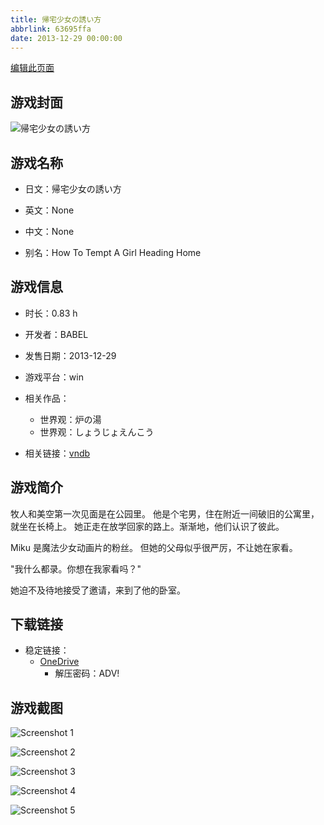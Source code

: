 ```yaml
---
title: 帰宅少女の誘い方
abbrlink: 63695ffa
date: 2013-12-29 00:00:00
---
```

[编辑此页面](https://github.com/ACG-3/ADV3-source/blob/main/source/_posts/games/%E5%B8%B0%E5%AE%85%E5%B0%91%E5%A5%B3%E3%81%AE%E8%AA%98%E3%81%84%E6%96%B9.md)

## 游戏封面

![帰宅少女の誘い方](https://pan.timero.xyz/d/onedrive/img_lib_001/%E5%B8%B0%E5%AE%85%E5%B0%91%E5%A5%B3%E3%81%AE%E8%AA%98%E3%81%84%E6%96%B9_cover.avif)


## 游戏名称

- 日文：帰宅少女の誘い方
- 英文：None
- 中文：None

- 别名：How To Tempt A Girl Heading Home


## 游戏信息

- 时长：0.83 h
- 开发者：BABEL
- 发售日期：2013-12-29
- 游戏平台：win
- 相关作品：
   - 世界观：炉の湯
   - 世界观：しょうじょえんこう

- 相关链接：[vndb](https://vndb.org/v14108)


## 游戏简介

牧人和美空第一次见面是在公园里。
他是个宅男，住在附近一间破旧的公寓里，就坐在长椅上。
她正走在放学回家的路上。渐渐地，他们认识了彼此。

Miku 是魔法少女动画片的粉丝。
但她的父母似乎很严厉，不让她在家看。

"我什么都录。你想在我家看吗？"

她迫不及待地接受了邀请，来到了他的卧室。




## 下载链接

- 稳定链接：
    - [OneDrive](https://pan.timero.xyz/onedrive/adv_lib_001/%E5%B8%B0%E5%AE%85%E5%B0%91%E5%A5%B3%E3%81%AE%E8%AA%98%E3%81%84%E6%96%B9)
        - 解压密码：ADV!



## 游戏截图


![Screenshot 1](https://pan.timero.xyz/d/onedrive/img_lib_001/%E5%B8%B0%E5%AE%85%E5%B0%91%E5%A5%B3%E3%81%AE%E8%AA%98%E3%81%84%E6%96%B9_Screenshot_1.avif)

![Screenshot 2](https://pan.timero.xyz/d/onedrive/img_lib_001/%E5%B8%B0%E5%AE%85%E5%B0%91%E5%A5%B3%E3%81%AE%E8%AA%98%E3%81%84%E6%96%B9_Screenshot_2.avif)

![Screenshot 3](https://pan.timero.xyz/d/onedrive/img_lib_001/%E5%B8%B0%E5%AE%85%E5%B0%91%E5%A5%B3%E3%81%AE%E8%AA%98%E3%81%84%E6%96%B9_Screenshot_3.avif)

![Screenshot 4](https://pan.timero.xyz/d/onedrive/img_lib_001/%E5%B8%B0%E5%AE%85%E5%B0%91%E5%A5%B3%E3%81%AE%E8%AA%98%E3%81%84%E6%96%B9_Screenshot_4.avif)

![Screenshot 5](https://pan.timero.xyz/d/onedrive/img_lib_001/%E5%B8%B0%E5%AE%85%E5%B0%91%E5%A5%B3%E3%81%AE%E8%AA%98%E3%81%84%E6%96%B9_Screenshot_5.avif)


